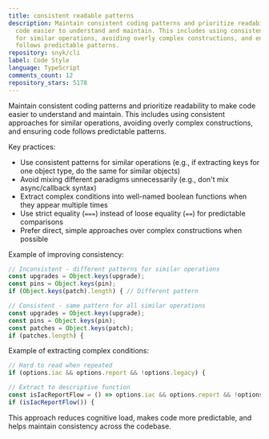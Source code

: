 ```yaml
---
title: consistent readable patterns
description: Maintain consistent coding patterns and prioritize readability to make
  code easier to understand and maintain. This includes using consistent approaches
  for similar operations, avoiding overly complex constructions, and ensuring code
  follows predictable patterns.
repository: snyk/cli
label: Code Style
language: TypeScript
comments_count: 12
repository_stars: 5178
---
```


Maintain consistent coding patterns and prioritize readability to make code easier to understand and maintain. This includes using consistent approaches for similar operations, avoiding overly complex constructions, and ensuring code follows predictable patterns.

Key practices:
- Use consistent patterns for similar operations (e.g., if extracting keys for one object type, do the same for similar objects)
- Avoid mixing different paradigms unnecessarily (e.g., don't mix async/callback syntax)
- Extract complex conditions into well-named boolean functions when they appear multiple times
- Use strict equality (`===`) instead of loose equality (`==`) for predictable comparisons
- Prefer direct, simple approaches over complex constructions when possible

Example of improving consistency:
```typescript
// Inconsistent - different patterns for similar operations
const upgrades = Object.keys(upgrade);
const pins = Object.keys(pin);
if (Object.keys(patch).length) { // Different pattern

// Consistent - same pattern for all similar operations  
const upgrades = Object.keys(upgrade);
const pins = Object.keys(pin);
const patches = Object.keys(patch);
if (patches.length) {
```

Example of extracting complex conditions:
```typescript
// Hard to read when repeated
if (options.iac && options.report && !options.legacy) {

// Extract to descriptive function
const isIacReportFlow = () => options.iac && options.report && !options.legacy;
if (isIacReportFlow()) {
```

This approach reduces cognitive load, makes code more predictable, and helps maintain consistency across the codebase.